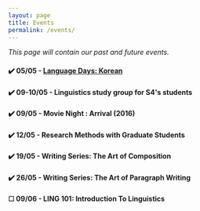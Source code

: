 ```yaml
---
layout: page
title: Events
permalink: /events/
---
```

*This page will contain our past and future events.*

#### ✔️ 05/05 - [Language Days: Korean](../event/2018/05/06/korean-language.html)
#### ✔️ 09-10/05 - Linguistics study group for S4's students

#### ✔️ 09/05 - Movie Night : Arrival (2016)

#### ✔️ 12/05 - Research Methods with Graduate Students

#### ✔️ 19/05 - Writing Series: The Art of Composition

#### ✔️ 26/05 - Writing Series: The Art of Paragraph Writing

#### ☐ 09/06 - LING 101: Introduction To Linguistics
